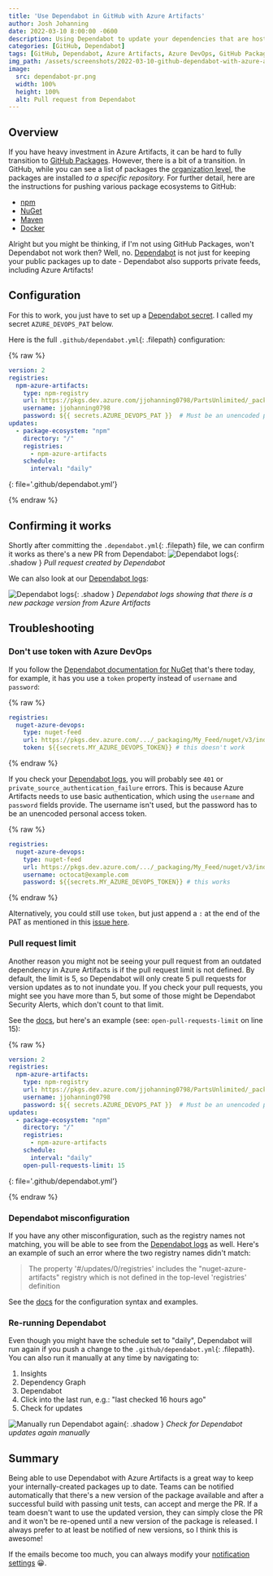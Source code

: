 ```yaml
---
title: 'Use Dependabot in GitHub with Azure Artifacts'
author: Josh Johanning
date: 2022-03-10 8:00:00 -0600
description: Using Dependabot to update your dependencies that are hosted in Azure Artifacts
categories: [GitHub, Dependabot]
tags: [GitHub, Dependabot, Azure Artifacts, Azure DevOps, GitHub Packages, Pull Requests]
img_path: /assets/screenshots/2022-03-10-github-dependabot-with-azure-artifacts
image:
  src: dependabot-pr.png
  width: 100%
  height: 100%
  alt: Pull request from Dependabot
---
```


## Overview

If you have heavy investment in Azure Artifacts, it can be hard to fully transition to [GitHub Packages](https://docs.github.com/en/packages/learn-github-packages/introduction-to-github-packages). However, there is a bit of a transition. In GitHub, while you can see a list of packages the [organization level](https://docs.github.com/en/packages/learn-github-packages/viewing-packages#viewing-an-organizations-packages), the packages are installed _to a specific repository._ For further detail, here are the instructions for pushing various package ecosystems to GitHub:
- [npm](https://docs.github.com/en/actions/publishing-packages/publishing-nodejs-packages)
- [NuGet](https://docs.github.com/en/packages/working-with-a-github-packages-registry/working-with-the-nuget-registry)
- [Maven](https://docs.github.com/en/actions/publishing-packages/publishing-java-packages-with-maven)
- [Docker](https://docs.github.com/en/actions/publishing-packages/publishing-docker-images)

Alright but you might be thinking, if I'm not using GitHub Packages, won't Dependabot not work then? Well, no. [Dependabot](https://github.blog/2020-06-01-keep-all-your-packages-up-to-date-with-dependabot/) is not just for keeping your public packages up to date - Dependabot also supports private feeds, including Azure Artifacts!

## Configuration

For this to work, you just have to set up a [Dependabot secret](https://docs.github.com/en/code-security/supply-chain-security/keeping-your-dependencies-updated-automatically/managing-encrypted-secrets-for-dependabot). I called my secret `AZURE_DEVOPS_PAT` below.

Here is the full `.github/dependabot.yml`{: .filepath} configuration:

{% raw %}

```yml
version: 2
registries:
  npm-azure-artifacts:
    type: npm-registry
    url: https://pkgs.dev.azure.com/jjohanning0798/PartsUnlimited/_packaging/npm-example/npm/registry/ 
    username: jjohanning0798
    password: ${{ secrets.AZURE_DEVOPS_PAT }}  # Must be an unencoded password
updates:
  - package-ecosystem: "npm"
    directory: "/"
    registries:
      - npm-azure-artifacts
    schedule:
      interval: "daily"
```
{: file='.github/dependabot.yml'}

{% endraw %}

## Confirming it works

Shortly after committing the `.dependabot.yml`{: .filepath} file, we can confirm it works as there's a new PR from Dependabot:
![Dependabot logs](dependabot-pr.png){: .shadow }
_Pull request created by Dependabot_

We can also look at our [Dependabot logs](https://docs.github.com/en/code-security/supply-chain-security/managing-vulnerabilities-in-your-projects-dependencies/troubleshooting-dependabot-errors#investigating-errors-with-dependabot-version-updates):

![Dependabot logs](dependabot-logs.png){: .shadow }
_Dependabot logs showing that there is a new package version from Azure Artifacts_


## Troubleshooting

### Don't use token with Azure DevOps

If you follow the [Dependabot documentation for NuGet](https://docs.github.com/en/code-security/supply-chain-security/keeping-your-dependencies-updated-automatically/configuration-options-for-dependency-updates#nuget-feed) that's there today, for example, it has you use a `token` property instead of `username` and `password`:

{% raw %}

```yml
registries:
  nuget-azure-devops:
    type: nuget-feed
    url: https://pkgs.dev.azure.com/.../_packaging/My_Feed/nuget/v3/index.json
    token: ${{secrets.MY_AZURE_DEVOPS_TOKEN}} # this doesn't work
```

{% endraw %}

If you check your [Dependabot logs](https://docs.github.com/en/code-security/supply-chain-security/managing-vulnerabilities-in-your-projects-dependencies/troubleshooting-dependabot-errors#investigating-errors-with-dependabot-version-updates), you will probably see `401` or `private_source_authentication_failure` errors. This is because Azure Artifacts needs to use basic authentication, which using the `username` and `password` fields provide. The username isn't used, but the password has to be an unencoded personal access token. 

{% raw %}

```yml
registries:
  nuget-azure-devops:
    type: nuget-feed
    url: https://pkgs.dev.azure.com/.../_packaging/My_Feed/nuget/v3/index.json
    username: octocat@example.com
    password: ${{secrets.MY_AZURE_DEVOPS_TOKEN}} # this works
```

{% endraw %}

Alternatively, you could still use `token`, but just append a `:` at the end of the PAT as mentioned in this [issue here](https://github.com/dependabot/dependabot-core/issues/3555).

### Pull request limit

Another reason you might not be seeing your pull request from an outdated dependency in Azure Artifacts is if the pull request limit is not defined. By default, the limit is 5, so Dependabot will only create 5 pull requests for version updates as to not inundate you. If you check your pull requests, you might see you have more than 5, but some of those might be Dependabot Security Alerts, which don't count to that limit.

See the [docs](https://docs.github.com/en/code-security/supply-chain-security/keeping-your-dependencies-updated-automatically/configuration-options-for-dependency-updates), but here's an example (see: `open-pull-requests-limit` on line 15):

{% raw %}

```yml
version: 2
registries:
  npm-azure-artifacts:
    type: npm-registry
    url: https://pkgs.dev.azure.com/jjohanning0798/PartsUnlimited/_packaging/npm-example/npm/registry/ 
    username: jjohanning0798
    password: ${{ secrets.AZURE_DEVOPS_PAT }}  # Must be an unencoded password
updates:
  - package-ecosystem: "npm"
    directory: "/"
    registries:
      - npm-azure-artifacts
    schedule:
      interval: "daily"
    open-pull-requests-limit: 15
```
{: file='.github/dependabot.yml'}

{% endraw %}

### Dependabot misconfiguration

If you have any other misconfiguration, such as the registry names not matching, you will be able to see from the [Dependabot logs](https://docs.github.com/en/code-security/supply-chain-security/managing-vulnerabilities-in-your-projects-dependencies/troubleshooting-dependabot-errors#investigating-errors-with-dependabot-version-updates) as well. Here's an example of such an error where the two registry names didn't match:

> The property '#/updates/0/registries' includes the "nuget-azure-artifacts" registry which is not defined in the top-level 'registries' definition

See the [docs](https://docs.github.com/en/code-security/supply-chain-security/keeping-your-dependencies-updated-automatically/configuration-options-for-dependency-updates) for the configuration syntax and examples.

### Re-running Dependabot

Even though you might have the schedule set to "daily", Dependabot will run again if you push a change to the `.github/dependabot.yml`{: .filepath}. You can also run it manually at any time by navigating to:

1. Insights
2. Dependency Graph
3. Dependabot
4. Click into the last run, e.g.: "last checked 16 hours ago"
5. Check for updates

![Manually run Dependabot again](dependabot-update.png){: .shadow }
_Check for Dependabot updates again manually_

## Summary

Being able to use Dependabot with Azure Artifacts is a great way to keep your internally-created packages up to date. Teams can be notified automatically that there's a new version of the package available and after a successful build with passing unit tests, can accept and merge the PR. If a team doesn't want to use the updated version, they can simply close the PR and it won't be re-opened until a new version of the package is released. I always prefer to at least be notified of new versions, so I think this is awesome!

If the emails become too much, you can always modify your [notification settings](https://docs.github.com/en/account-and-profile/managing-subscriptions-and-notifications-on-github/setting-up-notifications/configuring-notifications) 😀. 
